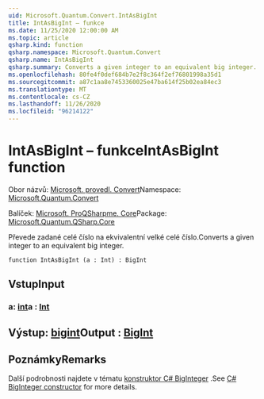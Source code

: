 ```yaml
---
uid: Microsoft.Quantum.Convert.IntAsBigInt
title: IntAsBigInt – funkce
ms.date: 11/25/2020 12:00:00 AM
ms.topic: article
qsharp.kind: function
qsharp.namespace: Microsoft.Quantum.Convert
qsharp.name: IntAsBigInt
qsharp.summary: Converts a given integer to an equivalent big integer.
ms.openlocfilehash: 80fe4f0def684b7e2f8c364f2ef76801998a35d1
ms.sourcegitcommit: a87c1aa8e7453360025e47ba614f25b02ea84ec3
ms.translationtype: MT
ms.contentlocale: cs-CZ
ms.lasthandoff: 11/26/2020
ms.locfileid: "96214122"
---
```

# <a name="intasbigint-function"></a><span data-ttu-id="d9207-102">IntAsBigInt – funkce</span><span class="sxs-lookup"><span data-stu-id="d9207-102">IntAsBigInt function</span></span>

<span data-ttu-id="d9207-103">Obor názvů: [Microsoft. provedl. Convert](xref:Microsoft.Quantum.Convert)</span><span class="sxs-lookup"><span data-stu-id="d9207-103">Namespace: [Microsoft.Quantum.Convert](xref:Microsoft.Quantum.Convert)</span></span>

<span data-ttu-id="d9207-104">Balíček: [Microsoft. ProQSharpme. Core](https://nuget.org/packages/Microsoft.Quantum.QSharp.Core)</span><span class="sxs-lookup"><span data-stu-id="d9207-104">Package: [Microsoft.Quantum.QSharp.Core](https://nuget.org/packages/Microsoft.Quantum.QSharp.Core)</span></span>


<span data-ttu-id="d9207-105">Převede zadané celé číslo na ekvivalentní velké celé číslo.</span><span class="sxs-lookup"><span data-stu-id="d9207-105">Converts a given integer to an equivalent big integer.</span></span>

```qsharp
function IntAsBigInt (a : Int) : BigInt
```


## <a name="input"></a><span data-ttu-id="d9207-106">Vstup</span><span class="sxs-lookup"><span data-stu-id="d9207-106">Input</span></span>

### <a name="a--int"></a><span data-ttu-id="d9207-107">a: [int](xref:microsoft.quantum.lang-ref.int)</span><span class="sxs-lookup"><span data-stu-id="d9207-107">a : [Int](xref:microsoft.quantum.lang-ref.int)</span></span>





## <a name="output--bigint"></a><span data-ttu-id="d9207-108">Výstup: [bigint](xref:microsoft.quantum.lang-ref.bigint)</span><span class="sxs-lookup"><span data-stu-id="d9207-108">Output : [BigInt](xref:microsoft.quantum.lang-ref.bigint)</span></span>



## <a name="remarks"></a><span data-ttu-id="d9207-109">Poznámky</span><span class="sxs-lookup"><span data-stu-id="d9207-109">Remarks</span></span>

<span data-ttu-id="d9207-110">Další podrobnosti najdete v tématu [konstruktor C# BigInteger](https://docs.microsoft.com/dotnet/api/system.numerics.biginteger.-ctor?view=netframework-4.7.2#System_Numerics_BigInteger__ctor_System_Int64_) .</span><span class="sxs-lookup"><span data-stu-id="d9207-110">See [C# BigInteger constructor](https://docs.microsoft.com/dotnet/api/system.numerics.biginteger.-ctor?view=netframework-4.7.2#System_Numerics_BigInteger__ctor_System_Int64_) for more details.</span></span>